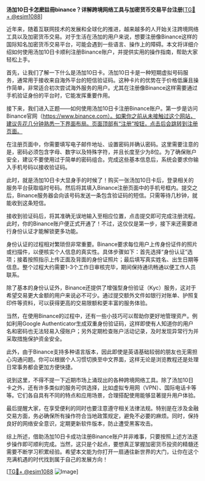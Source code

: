 **汤加10日卡怎麽註冊binance？详解跨境网络工具与加密货币交易平台注册**[[TG💪+ @esim1088](https://t.me/s/esim1088)]

近年来，随着互联网技术的发展和全球化的推进，越来越多的人开始关注跨境网络工具以及加密货币交易。对于生活在汤加的用户来说，想要注册像Binance这样的国际知名加密货币交易平台，可能会遇到一些语言、操作上的障碍。本文将详细介绍如何使用汤加10日卡顺利注册Binance账户，并提供实用的操作指南，帮助大家轻松上手。

首先，让我们了解一下什么是汤加10日卡。汤加10日卡是一种短期虚拟号码服务，通常用于接收来自海外平台的短信验证码。这种卡片的优势在于价格低廉且操作简单，非常适合初次尝试海外服务的用户。尤其在注册像Binance这样需要通过手机验证身份的平台时，它能发挥重要作用。

接下来，我们进入正题——如何使用汤加10日卡注册Binance账户。第一步是访问Binance官网（https://www.binance.com）。如果你之前从未接触过这个网站，建议先花几分钟熟悉一下界面布局。页面顶部有“注册”按钮，点击后会跳转到注册页面。

在注册页面中，你需要填写电子邮件地址、设置密码并确认密码。这里需要注意的是，密码必须包含字母、数字以及特殊字符，并且长度至少为8位。为了确保账户安全，建议不要使用过于简单的密码组合。完成这些基本信息后，系统会要求你输入手机号码以接收验证码。

此时，就是汤加10日卡大显身手的时候了！购买一张汤加10日卡后，登录相关的服务平台获取临时号码。然后将其填入Binance注册页面中的手机号框内。提交之后，Binance服务器会向该号码发送一条包含验证码的短信。只需等待几秒钟，就能收到这条短信。

接收到验证码后，将其准确无误地输入至相应位置，点击提交即可完成注册流程。此时，你的Binance账户便正式开通了！不过，这仅仅是第一步，接下来还需要进行身份认证才能解锁更多功能。

身份认证的过程相对繁琐但非常重要。Binance要求每位用户上传身份证件的照片或扫描件，以便核实个人信息的真实性。具体步骤如下：首先选择“身份认证”选项；接着按照指示上传正面及背面的身份证照片；最后填写真实姓名、出生日期等信息。整个过程大约需要1-3个工作日审核完毕，期间保持通讯畅通以便工作人员联系。

除了基本的身份认证外，Binance还提供了增强型身份验证（Kyc）服务，这对于希望交易更大金额的用户来说必不可少。通过提交额外文件如银行对账单、护照复印件等资料，可以获得更高的交易限额和更丰富的服务体验。

当然，在使用Binance的过程中，还有一些小技巧可以帮助你更好地管理资产。例如利用Google Authenticator生成双重身份验证码，这样即使有人知道你的用户名和密码也无法轻易入侵账户；另外定期检查账户活动记录，及时发现异常行为并采取措施保护资金安全。

此外，由于Binance支持多种语言版本，因此即使是英语基础较弱的朋友也无需担心沟通问题。你可以根据个人习惯切换至中文界面，这样无论是浏览教程还是处理日常事务都会更加方便快捷。

说到这里，不得不提一下近期市场上涌现出的各种跨境网络工具。除了汤加10日卡之外，还有许多类似的服务可供选择，比如虚拟专用网（VPN）、国际电话卡等等。它们各自具有不同的特点和应用场景，合理搭配使用能够显著提升用户体验。

最后提醒大家，在享受便利的同时也要注意遵守相关法律法规。特别是在涉及金融交易方面，务必确保所有操作符合当地政策规定，避免不必要的麻烦。同时，保持良好的网络安全意识，定期更新软件版本，防止遭受黑客攻击。

综上所述，借助汤加10日卡成功注册Binance账户并非难事，只要按照上述方法逐步操作即可顺利完成。当然，这只是个起点，要想真正掌握加密货币投资的精髓还需要不断学习积累经验。希望本文能为你打开一扇通往新世界的大门，让你在这个充满机遇的时代找到属于自己的发展方向！

[[TG💪+ @esim1088](https://t.me/s/esim1088) ![Image](https://i.postimg.cc/4NQfJmqS/Snipaste-2025-05-13-00-14-12.png)]